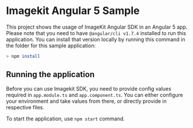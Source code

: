 # Imagekit Angular 5 Sample

This project shows the usage of ImageKit Angular SDK in an Angular 5 app. Please note that you need to have `@angular/cli v1.7.4` installed to run this application. You can install that version locally by running this command in the folder for this sample application:


```sh
> npm install
```

## Running the application

Before you can use Imagekit SDK, you need to provide config values required in `app.module.ts` and `app.component.ts`. You can either configure your environment and take values from there, or directly provide in respective files.

To start the application, use `npm start` command.